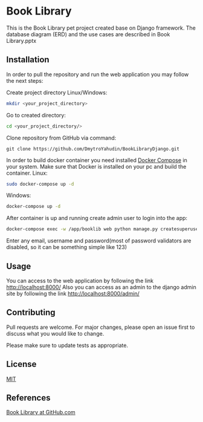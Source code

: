 # Book Library
This is the Book Library pet project created base on Django framework.
The database diagram (ERD) and the use cases are described in Book Library.pptx

## Installation
In order to pull the repository and run the web application you may follow the next steps:

Create project directory
Linux/Windows:
```bash
mkdir <your_project_directory>
```
Go to created directory:
```bash
cd <your_project_directory/>
```
Clone repository from GitHub via command:
```github
git clone https://github.com/DmytroYahudin/BookLibraryDjango.git
```
In order to build docker container you need installed [Docker Compose](https://docs.docker.com/compose/gettingstarted/) in your system.
Make sure that Docker is installed on your pc and build the container.
Linux:
```bash
sudo docker-compose up -d
```
Windows:
```bash
docker-compose up -d
```

After container is up and running create admin user to login into the app:
```bash
docker-compose exec -w /app/booklib web python manage.py createsuperuser
```
Enter any email, username and password(most of password validators are disabled, so it can be something simple like 123)

## Usage

You can access to the web application by following the link [http://localhost:8000/](http://localhost:8000/)
Also you can access as an admin to the django admin site by following the link [http://localhost:8000/admin/](http://localhost:8000/admin/)

## Contributing
Pull requests are welcome. For major changes, please open an issue first to discuss what you would like to change.

Please make sure to update tests as appropriate.

## License
[MIT](https://choosealicense.com/licenses/mit/)

## References
[Book Library at GitHub.com](https://github.com/DmytroYahudin/BookLibraryDjango/)
